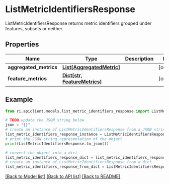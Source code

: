 # ListMetricIdentifiersResponse

ListMetricIdentifiersResponse returns metric identifiers grouped under features, subsets or neither.

## Properties

Name | Type | Description | Notes
------------ | ------------- | ------------- | -------------
**aggregated_metrics** | [**List[AggregatedMetric]**](AggregatedMetric.md) |  | [optional] 
**feature_metrics** | [**Dict[str, FeatureMetrics]**](FeatureMetrics.md) |  | [optional] 

## Example

```python
from ri.apiclient.models.list_metric_identifiers_response import ListMetricIdentifiersResponse

# TODO update the JSON string below
json = "{}"
# create an instance of ListMetricIdentifiersResponse from a JSON string
list_metric_identifiers_response_instance = ListMetricIdentifiersResponse.from_json(json)
# print the JSON string representation of the object
print(ListMetricIdentifiersResponse.to_json())

# convert the object into a dict
list_metric_identifiers_response_dict = list_metric_identifiers_response_instance.to_dict()
# create an instance of ListMetricIdentifiersResponse from a dict
list_metric_identifiers_response_from_dict = ListMetricIdentifiersResponse.from_dict(list_metric_identifiers_response_dict)
```
[[Back to Model list]](../README.md#documentation-for-models) [[Back to API list]](../README.md#documentation-for-api-endpoints) [[Back to README]](../README.md)


